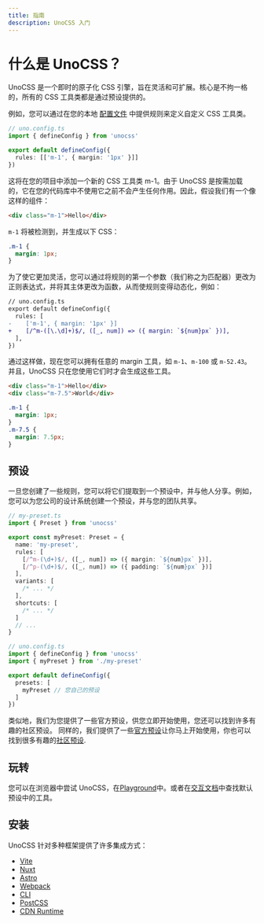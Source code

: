 ```yaml
---
title: 指南
description: UnoCSS 入门
---
```


# 什么是 UnoCSS？

UnoCSS 是一个即时的原子化 CSS 引擎，旨在灵活和可扩展。核心是不拘一格的，所有的 CSS 工具类都是通过预设提供的。

例如，您可以通过在您的本地 [配置文件](/guide/config-file) 中提供规则来定义自定义 CSS 工具类。

```ts
// uno.config.ts
import { defineConfig } from 'unocss'

export default defineConfig({
  rules: [['m-1', { margin: '1px' }]]
})
```

这将在您的项目中添加一个新的 CSS 工具类 m-1。由于 UnoCSS 是按需加载的，它在您的代码库中不使用它之前不会产生任何作用。因此，假设我们有一个像这样的组件：

```html
<div class="m-1">Hello</div>
```

`m-1` 将被检测到，并生成以下 CSS：

```css
.m-1 {
  margin: 1px;
}
```

为了使它更加灵活，您可以通过将规则的第一个参数（我们称之为匹配器）更改为正则表达式，并将其主体更改为函数，从而使规则变得动态化，例如：

```diff
// uno.config.ts
export default defineConfig({
  rules: [
-    ['m-1', { margin: '1px' }]
+    [/^m-([\.\d]+)$/, ([_, num]) => ({ margin: `${num}px` })],
  ],
})
```

通过这样做，现在您可以拥有任意的 margin 工具，如 `m-1`、`m-100` 或 `m-52.43`。并且，UnoCSS 只在您使用它们时才会生成这些工具。

```html
<div class="m-1">Hello</div>
<div class="m-7.5">World</div>
```

```css
.m-1 {
  margin: 1px;
}
.m-7.5 {
  margin: 7.5px;
}
```

## 预设

一旦您创建了一些规则，您可以将它们提取到一个预设中，并与他人分享。例如，您可以为您公司的设计系统创建一个预设，并与您的团队共享。

```ts
// my-preset.ts
import { Preset } from 'unocss'

export const myPreset: Preset = {
  name: 'my-preset',
  rules: [
    [/^m-(\d+)$/, ([_, num]) => ({ margin: `${num}px` })],
    [/^p-(\d+)$/, ([_, num]) => ({ padding: `${num}px` })]
  ],
  variants: [
    /* ... */
  ],
  shortcuts: [
    /* ... */
  ]
  // ...
}
```

```ts
// uno.config.ts
import { defineConfig } from 'unocss'
import { myPreset } from './my-preset'

export default defineConfig({
  presets: [
    myPreset // 您自己的预设
  ]
})
```

类似地，我们为您提供了一些官方预设，供您立即开始使用，您还可以找到许多有趣的社区预设。
同样的，我们提供了一些[官方预设](/presets/)让你马上开始使用，你也可以找到很多有趣的[社区预设](/presets/#community).

## 玩转

您可以在浏览器中尝试 UnoCSS，在<a href="/play/" target="_blank">Playground</a>中。或者在<a href="/interactive/" target="_blank">交互文档</a>中查找默认预设中的工具。

## 安装

UnoCSS 针对多种框架提供了许多集成方式：

<!-- // TODO: make a grid with icons -->

- [Vite](/integrations/vite)
- [Nuxt](/integrations/nuxt)
- [Astro](/integrations/astro)
- [Webpack](/integrations/webpack)
- [CLI](/integrations/cli)
- [PostCSS](/integrations/postcss)
- [CDN Runtime](/integrations/runtime)
